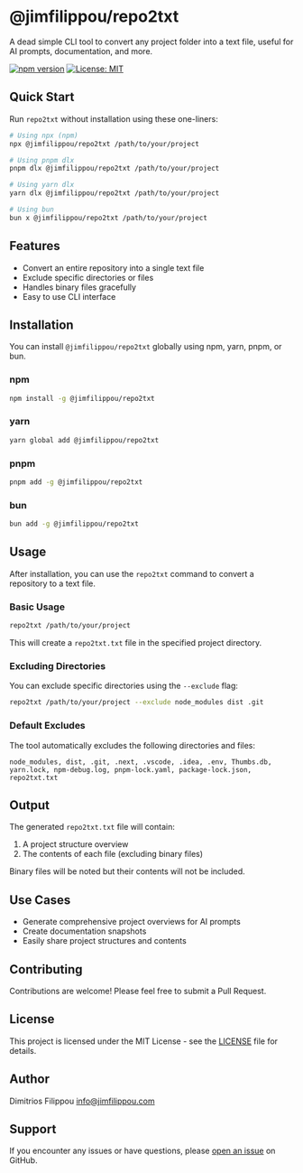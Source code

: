 # @jimfilippou/repo2txt

A dead simple CLI tool to convert any project folder into a text file, useful for AI prompts, documentation, and more.

[![npm version](https://img.shields.io/npm/v/@jimfilippou/repo2txt.svg)](https://www.npmjs.com/package/@jimfilippou/repo2txt)
[![License: MIT](https://img.shields.io/badge/License-MIT-yellow.svg)](https://opensource.org/licenses/MIT)

## Quick Start

Run `repo2txt` without installation using these one-liners:

```bash
# Using npx (npm)
npx @jimfilippou/repo2txt /path/to/your/project

# Using pnpm dlx
pnpm dlx @jimfilippou/repo2txt /path/to/your/project

# Using yarn dlx
yarn dlx @jimfilippou/repo2txt /path/to/your/project

# Using bun
bun x @jimfilippou/repo2txt /path/to/your/project
```

## Features

- Convert an entire repository into a single text file
- Exclude specific directories or files
- Handles binary files gracefully
- Easy to use CLI interface

## Installation

You can install `@jimfilippou/repo2txt` globally using npm, yarn, pnpm, or bun.

### npm

```bash
npm install -g @jimfilippou/repo2txt
```

### yarn

```bash
yarn global add @jimfilippou/repo2txt
```

### pnpm

```bash
pnpm add -g @jimfilippou/repo2txt
```

### bun

```bash
bun add -g @jimfilippou/repo2txt
```

## Usage

After installation, you can use the `repo2txt` command to convert a repository to a text file.

### Basic Usage

```bash
repo2txt /path/to/your/project
```

This will create a `repo2txt.txt` file in the specified project directory.

### Excluding Directories

You can exclude specific directories using the `--exclude` flag:

```bash
repo2txt /path/to/your/project --exclude node_modules dist .git
```

### Default Excludes

The tool automatically excludes the following directories and files:

```
node_modules, dist, .git, .next, .vscode, .idea, .env, Thumbs.db,
yarn.lock, npm-debug.log, pnpm-lock.yaml, package-lock.json, repo2txt.txt
```

## Output

The generated `repo2txt.txt` file will contain:

1. A project structure overview
2. The contents of each file (excluding binary files)

Binary files will be noted but their contents will not be included.

## Use Cases

- Generate comprehensive project overviews for AI prompts
- Create documentation snapshots
- Easily share project structures and contents

## Contributing

Contributions are welcome! Please feel free to submit a Pull Request.

## License

This project is licensed under the MIT License - see the [LICENSE](LICENSE) file for details.

## Author

Dimitrios Filippou <info@jimfilippou.com>

## Support

If you encounter any issues or have questions, please [open an issue](https://github.com/jimfilippou/repo2txt/issues) on GitHub.
